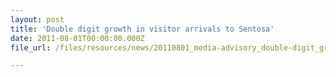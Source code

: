 ```yaml
---
layout: post
title: 'Double digit growth in visitor arrivals to Sentosa'
date: 2011-08-01T00:00:00.000Z
file_url: /files/resources/news/20110801_media-advisory_double-digit_growth_in_visitor_arrivals_to_sentosa.pdf

---
```


